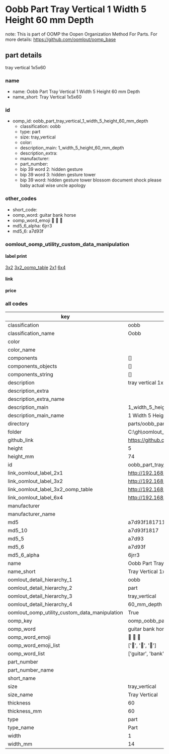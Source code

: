 # Oobb Part Tray Vertical 1 Width 5 Height 60 mm Depth  

note: This is part of OOMP the Oopen Organization Method For Parts. For more details: https://github.com/oomlout/oomp_base

##  part details
  



tray vertical 1x5x60



### name
* name: Oobb Part Tray Vertical 1 Width 5 Height 60 mm Depth
* name_short: Tray Vertical 1x5x60 
### id
* oomp_id: oobb_part_tray_vertical_1_width_5_height_60_mm_depth
  * classification: oobb
  * type: part
  * size: tray_vertical
  * color: 
  * description_main: 1_width_5_height_60_mm_depth
  * description_extra: 
  * manufacturer: 
  * part_number: 
  * bip 39 word 2: hidden gesture
  * bip 39 word 3: hidden gesture tower
  * bip 39 word: hidden gesture tower blossom document shock please baby actual wise uncle apology

### other_codes
* short_code: 
* oomp_word: guitar bank horse
* oomp_word_emoji :guitar: :bank: :horse:
* md5_6_alpha: 6jrr3
* md5_6: a7d93f






### oomlout_oomp_utility_custom_data_manipulation
#### label print
[3x2](http://192.168.1.245:1112/?label=oomp%206jrr3)
[3x2_oomp_table](http://192.168.1.108:1112/?label=oomp%206jrr3)
[2x1](http://192.168.1.242:1112/?label=oomp%206jrr3)
[6x4](http://192.168.1.55:1112/?label=oomp%206jrr3)    

#### link

                              

#### price







### all codes 
| key | value |  
| --- | --- |  
| classification | oobb |  
| classification_name | Oobb |  
| color |  |  
| color_name |  |  
| components | [] |  
| components_objects | [] |  
| components_string | [] |  
| description | tray vertical 1x5x60 |  
| description_extra |  |  
| description_extra_name |  |  
| description_main | 1_width_5_height_60_mm_depth |  
| description_main_name | 1 Width 5 Height 60 mm Depth |  
| directory | parts/oobb_part_tray_vertical_1_width_5_height_60_mm_depth |  
| folder | C:\gh\oomlout_oobb_version_4_generated_parts\parts\oobb_part_tray_vertical_1_width_5_height_60_mm_depth |  
| github_link | https://github.com/oomlout/oomlout_oomp_part_src/tree/main/parts/oobb_part_tray_vertical_1_width_5_height_60_mm_depth |  
| height | 5 |  
| height_mm | 74 |  
| id | oobb_part_tray_vertical_1_width_5_height_60_mm_depth |  
| link_oomlout_label_2x1 | http://192.168.1.242:1112/?label=oomp%206jrr3 |  
| link_oomlout_label_3x2 | http://192.168.1.245:1112/?label=oomp%206jrr3 |  
| link_oomlout_label_3x2_oomp_table | http://192.168.1.108:1112/?label=oomp%206jrr3 |  
| link_oomlout_label_6x4 | http://192.168.1.55:1112/?label=oomp%206jrr3 |  
| manufacturer |  |  
| manufacturer_name |  |  
| md5 | a7d93f18171114cf19203181cc585b5b |  
| md5_10 | a7d93f1817 |  
| md5_5 | a7d93 |  
| md5_6 | a7d93f |  
| md5_6_alpha | 6jrr3 |  
| name | Oobb Part Tray Vertical 1 Width 5 Height 60 mm Depth |  
| name_short | Tray Vertical 1x5x60  |  
| oomlout_detail_hierarchy_1 | oobb |  
| oomlout_detail_hierarchy_2 | part |  
| oomlout_detail_hierarchy_3 | tray_vertical |  
| oomlout_detail_hierarchy_4 | 60_mm_depth |  
| oomlout_oomp_utility_custom_data_manipulation | True |  
| oomp_key | oomp_oobb_part_tray_vertical_1_width_5_height_60_mm_depth |  
| oomp_word | guitar bank horse |  
| oomp_word_emoji | :guitar: :bank: :horse: |  
| oomp_word_emoji_list | [':guitar:', ':bank:', ':horse:'] |  
| oomp_word_list | ['guitar', 'bank', 'horse'] |  
| part_number |  |  
| part_number_name |  |  
| short_name |  |  
| size | tray_vertical |  
| size_name | Tray Vertical |  
| thickness | 60 |  
| thickness_mm | 60 |  
| type | part |  
| type_name | Part |  
| width | 1 |  
| width_mm | 14 |  

